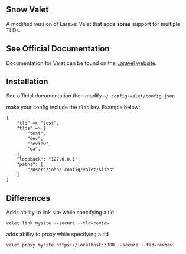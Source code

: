 ## Snow Valet

A modified version of Laravel Valet that adds **some** support for multiple TLDs.

## See Official Documentation

Documentation for Valet can be found on the [Laravel website](https://laravel.com/docs/valet).

## Installation

See official documentation then modify `~/.config/valet/config.json`

make your config include the `tlds` key. Example below:
```
[
    "tld" => "test",
    "tlds" => [
        "test",
        "dev",
        "review",
        "qa",
    ],
    "loopback": "127.0.0.1",
    "paths": [
        "/Users/john/.config/valet/Sites"
    ]
]
```

## Differences

Adds ability to link site while specifying a tld

```
valet link mysite --secure --tld=review
```

adds ability to proxy while specifying a tld

```
valet proxy mysite https://localhost:3000 --secure --tld=review
```
